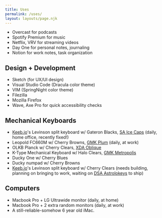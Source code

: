 ```yaml
---
title: Uses
permalink: /uses/
layout: layouts/page.njk
---
```

* Overcast for podcasts
* Spotify Premium for music
* Netflix, VRV for streaming videos
* Day One for personal notes, journaling
* Notion for work notes, task organization

## Design + Development

* Sketch (for UX/UI design)
* Visual Studio Code (Dracula color theme)
* VIM (SpringNight color theme)
* Filezilla
* Mozilla Firefox
* Wave, Axe Pro for quick accessibility checks

## Mechanical Keyboards

* [Keeb.io](https://keeb.io)'s Levinson split keyboard w/ Gateron Blacks, [SA Ice Caps](https://pimpmykeyboard.com/sa-ice-cap-keyset/) (daily, home office, recently fixed!)
* Leopold FC660M w/ Cherry Browns, [GMK Plum](https://drop.com/buy/massdrop-x-jessica-gmk-plum-custom-keycap-set) (daily, at work)
* OLKB Planck w/ Cherry Clears, [XDA Oblique](https://dixiemech.store/collections/keycaps/products/xda-oblique)
* K-Type Mechanical Keyboard w/ Halo Clears, [GMK Metropolis](https://novelkeys.xyz/products/gmk-metropolis)
* Ducky One w/ Cherry Blues
* Ducky numpad w/ Cherry Browns
* [Keeb.io](https://keeb.io)'s Levinson split keyboard w/ Cherry Clears (needs building, planning on bringing to work, waiting on [DSA Astrolokeys](https://drop.com/buy/drop-dsa-astrolokeys-keycaps-by-sailorhg-and-cassidoo) to ship)

## Computers

* Macbook Pro + LG Ultrawide monitor (daily, at home)
* Macbook Pro + 2 extra random monitors (daily, at work)
* A still-reliable-somehow 6 year old iMac.